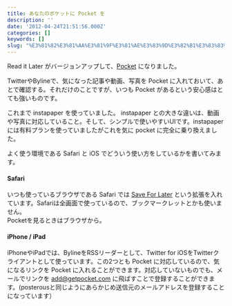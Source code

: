 ```yaml
---
title: あなたのポケットに Pocket を
description: ''
date: '2012-04-24T21:51:56.000Z'
categories: []
keywords: []
slug: "%E3%81%82%E3%81%AA%E3%81%9F%E3%81%AE%E3%83%9D%E3%82%B1%E3%83%83%E3%83%88%E3%81%AB+Pocket+%E3%82%92"
---
```

Read it Later がバージョンアップして、[Pocket](http://getpocket.com/) になりました。

TwitterやBylineで、気になった記事や動画、写真を Pocket に入れておいて、あとで確認する。それだけのことですが、いつも Pocket があるという安心感はとても強いものです。

これまで instapaper を使っていました。 instapaper との大きな違いは、動画や写真に対応していること。そして、シンプルで使いやすいUIです。instapaper には有料プランを使っていましたがこれを気に pocket に完全に乗り換えました。

よく使う環境である Safari と iOS でどういう使い方をしているかを書いてみます。

#### Safari

いつも使っているブラウザである Safari では [Save For Later](http://www.revision1.com/2010/06/save-for-later-safari-5/) という拡張を入れています。Safariは全画面で使っているので、ブックマークレットとかも使いません。  
Pocketを見るときはブラウザから。

#### iPhone / iPad

iPhoneやiPadでは、BylineをRSSリーダーとして、Twitter for iOSをTwitterクライアントとして使っています。この2つとも Pocket に対応しているので、気になるリンクを Pocket に入れることができます。対応していないものでも、メールでリンクを add@getpocket.com に飛ばすことで登録することができます。(posterousと同じようにあらかじめ送信元のメールアドレスを登録することになっています）